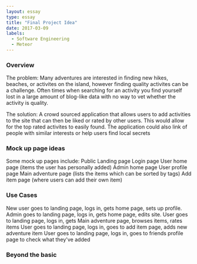 ```yaml
---
layout: essay
type: essay
title: "Final Project Idea"
date: 2017-03-09
labels:
  - Software Engineering
  - Meteor
---
```


### Overview
The problem: Many adventures are interested in finding new hikes, beaches, or activites on the island, however finding quality activites can be a challenge. Often times when searching for an activity you find yourself lost in a large amount of blog-like data with no way to vet whether the activity is quality. 

The solution: A crowd sourced application that allows users to add activities to the site that can then be liked or rated by other users. This would allow for the top rated activites to easily found. The application could also link of people with similar interests or help users find local secrets

### Mock up page ideas
Some mock up pages include:
Public Landing page
Login page
User home page (items the user has personally added)
Admin home page
User profile page
Main adventure page (lists the items which can be sorted by tags)
Add item page (where users can add their own item)

### Use Cases
New user goes to landing page, logs in, gets home page, sets up profile.
Admin goes to landing page, logs in, gets home page, edits site.
User goes to landing page, logs in, gets Main adventure page, browses items, rates items
User goes to landing page, logs in, goes to add item page, adds new adventure item
User goes to landing page, logs in, goes to friends profile page to check what they've added

### Beyond the basic